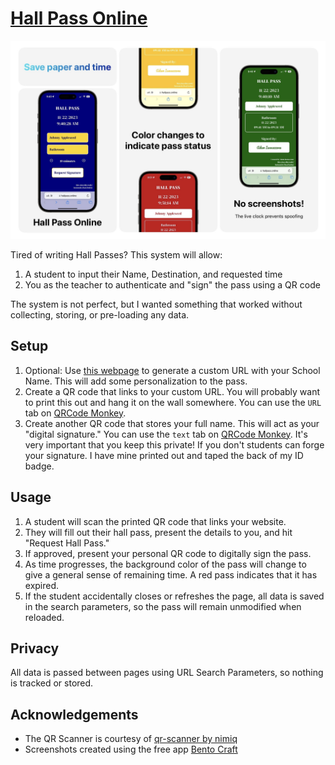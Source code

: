 # [Hall Pass Online](https://hallpass.online/)

![Screenshots of Hall Pass Online](assets/bento.jpeg)

Tired of writing Hall Passes? This system will allow:
1. A student to input their Name, Destination, and requested time
2. You as the teacher to authenticate and "sign" the pass using a QR code

The system is not perfect, but I wanted something that worked without collecting, storing, or pre-loading any data.

## Setup
1. Optional: Use [this webpage](https://hallpass.online/url-generator.html) to generate a custom URL with your School Name. This will add some personalization to the pass.
2. Create a QR code that links to your custom URL. You will probably want to print this out and hang it on the wall somewhere. You can use the `URL` tab on [QRCode Monkey](https://www.qrcode-monkey.com/#url).
3. Create another QR code that stores your full name. This will act as your "digital signature." You can use the `text` tab on [QRCode Monkey](https://www.qrcode-monkey.com/#text). It's very important that you keep this private! If you don't students can forge your signature. I have mine printed out and taped the back of my ID badge.

## Usage
1.  A student will scan the printed QR code that links your website.
2. They will fill out their hall pass, present the details to you, and hit "Request Hall Pass."
3.  If approved, present your personal QR code to digitally sign the pass.
4. As time progresses, the background color of the pass will change to give a general sense of remaining time. A red pass indicates that it has expired.
5. If the student accidentally closes or refreshes the page, all data is saved in the search parameters, so the pass will remain unmodified when reloaded.

## Privacy
All data is passed between pages using URL Search Parameters, so nothing is tracked or stored.

## Acknowledgements
- The QR Scanner is courtesy of [qr-scanner by nimiq](https://github.com/nimiq/qr-scanner)
- Screenshots created using the free app [Bento Craft](https://github.com/thatvirtualboy/SwiftUI-Bento-Box)